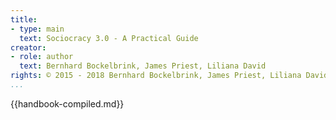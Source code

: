 ```yaml
---
title:
- type: main
  text: Sociocracy 3.0 - A Practical Guide
creator:
- role: author
  text: Bernhard Bockelbrink, James Priest, Liliana David
rights: © 2015 - 2018 Bernhard Bockelbrink, James Priest, Liliana David, CC BY-SA
...
```


{{handbook-compiled.md}}